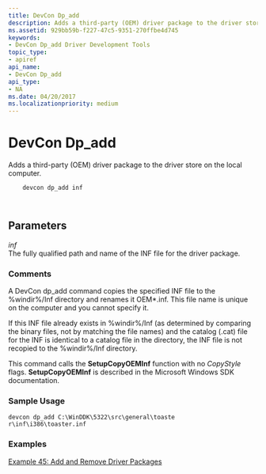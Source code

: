 ```yaml
---
title: DevCon Dp_add
description: Adds a third-party (OEM) driver package to the driver store on the local computer.
ms.assetid: 929bb59b-f227-47c5-9351-270ffbe4d745
keywords:
- DevCon Dp_add Driver Development Tools
topic_type:
- apiref
api_name:
- DevCon Dp_add
api_type:
- NA
ms.date: 04/20/2017
ms.localizationpriority: medium
---
```


# DevCon Dp\_add


Adds a third-party (OEM) driver package to the driver store on the local computer.

```
    devcon dp_add inf

   
```

## <span id="Parameters"></span><span id="parameters"></span><span id="PARAMETERS"></span>Parameters


<span id="_______inf______"></span><span id="_______INF______"></span> *inf*   
The fully qualified path and name of the INF file for the driver package.

### <span id="comments"></span><span id="COMMENTS"></span>Comments

A DevCon dp\_add command copies the specified INF file to the %windir%/Inf directory and renames it OEM\*.inf. This file name is unique on the computer and you cannot specify it.

If this INF file already exists in %windir%/Inf (as determined by comparing the binary files, not by matching the file names) and the catalog (.cat) file for the INF is identical to a catalog file in the directory, the INF file is not recopied to the %windir%/Inf directory.

This command calls the **SetupCopyOEMInf** function with no *CopyStyle* flags. **SetupCopyOEMInf** is described in the Microsoft Windows SDK documentation.

### <span id="sample_usage"></span><span id="SAMPLE_USAGE"></span>Sample Usage

```
devcon dp_add C:\WinDDK\5322\src\general\toaste
r\inf\i386\toaster.inf
```

### <span id="examples"></span><span id="EXAMPLES"></span>Examples

[Example 45: Add and Remove Driver Packages](example-45--add-and-remove-driver-packages.md)

 

 





